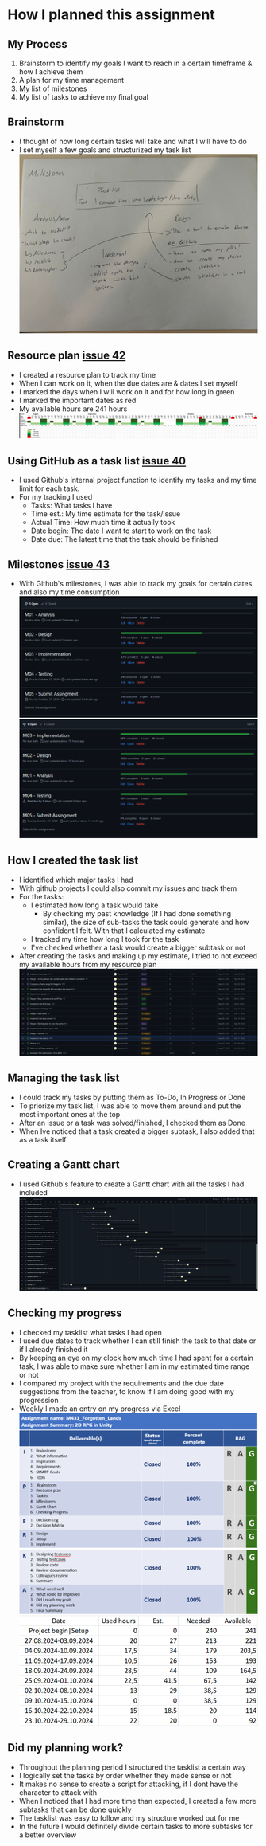 # How I planned this assignment

## My Process
1. Brainstorm to identify my goals I want to reach in a certain timeframe & how I achieve them
2. A plan for my time management
3. My list of milestones
4. My list of tasks to achieve my final goal

## Brainstorm
* I thought of how long certain tasks will take and what I will have to do
* I set myself a few goals and structurized my task list
![Brainstorm][BS]

## Resource plan [issue 42]
* I created a resource plan to track my time
* When I can work on it, when the due dates are & dates I set myself
* I marked the days when I will work on it and for how long in green
* I marked the important dates as red
* My available hours are 241 hours
![Resource Plan][RP]

## Using GitHub as a task list [issue 40]
* I used Github's internal project function to identify my tasks and my time limit for each task.
* For my tracking I used
    * Tasks: What tasks I have
    * Time est.: My time estimate for the task/issue
    * Actual Time: How much time it actually took
    * Date begin: The date I want to start to work on the task
    * Date due: The latest time that the task should be finished
  
## Milestones [issue 43]
* With Github's milestones, I was able to track my goals for certain dates and also my time consumption
![Milestones][MS]
![Updated Milestones][MSN]

## How I created the task list
* I identified which major tasks I had
* With github projects I could also commit my issues and track them
* For the tasks:
    * I estimated how long a task would take
        * By checking my past knowledge (If I had done something similar), the size of sub-tasks the task could generate and how confident I felt. With that I calculated my estimate
    * I tracked my time how long I took for the task
    * I've checked whether a task would create a bigger subtask or not
* After creating the tasks and making up my estimate, I tried to not exceed my available hours from my resource plan
![Tasklist][TL]

## Managing the task list
* I could track my tasks by putting them as To-Do, In Progress or Done
* To priorize my task list, I was able to move them around and put the most important ones at the top
* After an issue or a task was solved/finished, I checked them as Done
* When Ive noticed that a task created a bigger subtask, I also added that as a task itself

## Creating a Gantt chart
* I used Github's feature to create a Gantt chart with all the tasks I had included
![Gantt Chart][GC]

## Checking my progress
* I checked my tasklist what tasks I had open
* I used due dates to track whether I can still finish the task to that date or if I already finished it
* By keeping an eye on my clock how much time I had spent for a certain task, I was able to make sure whether I am in my estimated time range or not
* I compared my project with the requirements and the due date suggestions from the teacher, to know if I am doing good with my progression
* Weekly I made an entry on my progress via Excel
![Checking my progress][progress1]
![Checking my progress 2][progress2]
![Checking my progress with excel][progressExcel]

## Did my planning work?
* Throughout the planning period I structured the tasklist a certain way
* I logically set the tasks by order whether they made sense or not
* It makes no sense to create a script for attacking, if I dont have the character to attack with
* When I noticed that I had more time than expected, I created a few more subtasks that can be done quickly
* The tasklist was easy to follow and my structure worked out for me
* In the future I would definitely divide certain tasks to more subtasks for a better overview


[RP]: ../02_Resources/Images/02_ResourcePlan.png
[TL]: ../02_Resources/Images/02_TaskList.png
[MS]: ../02_Resources/Images/02_Milestones.png
[MSN]: ../02_Resources/Images/02_MilestonesNew.png
[BS]: ../02_Resources/Images/02_Brainstorm.jpeg
[GC]: ../02_Resources/Images/02_GanttChart.png
[progress1]: ../02_Resources/Images/02_CheckingMyProgress1.png
[progress2]: ../02_Resources/Images/02_CheckingMyProgress2.png
[progressExcel]: ../02_Resources/Images/02_CheckingMyProgressExcel.png

[issue 40]: https://github.com/MysterionNY/m431_ap24a_ForgottenLands/issues/40
[issue 42]: https://github.com/MysterionNY/m431_ap24a_ForgottenLands/issues/42
[issue 43]: https://github.com/MysterionNY/m431_ap24a_ForgottenLands/issues/43
